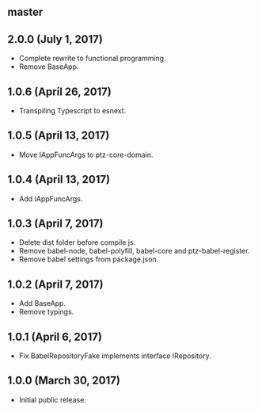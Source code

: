 ## master

## 2.0.0 (July 1, 2017) 

* Complete rewrite to functional programming.
* Remove BaseApp.

## 1.0.6 (April 26, 2017)

* Transpiling Typescript to esnext.

## 1.0.5 (April 13, 2017)

* Move IAppFuncArgs to ptz-core-domain.

## 1.0.4 (April 13, 2017)

* Add IAppFuncArgs.

## 1.0.3 (April 7, 2017)

* Delete dist folder before compile js.
* Remove babel-node, babel-polyfill, babel-core and ptz-babel-register.
* Remove babel settings from package.json.

## 1.0.2 (April 7, 2017)

* Add BaseApp.
* Remove typings.

## 1.0.1 (April 6, 2017)

* Fix BabelRepositoryFake implements interface IRepository<IEntityMinBase>.

## 1.0.0 (March 30, 2017)

* Initial public release.
